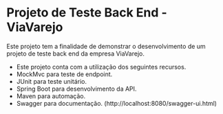 # Projeto de Teste Back End - ViaVarejo
Este projeto tem a finalidade de demonstrar o desenvolvimento de um projeto de teste back end da empresa ViaVarejo.
* Este projeto conta com a utilização dos seguintes recursos.
* MockMvc para teste de endpoint.
* JUnit para teste unitário.
* Spring Boot para desenvolvimento da API.
* Maven para automação.
* Swagger para documentação. (http://localhost:8080/swagger-ui.html)

